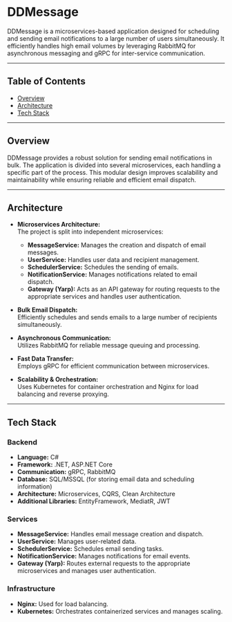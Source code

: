 # DDMessage

DDMessage is a microservices-based application designed for scheduling and sending email notifications to a large number of users simultaneously. It efficiently handles high email volumes by leveraging RabbitMQ for asynchronous messaging and gRPC for inter-service communication.

---

## Table of Contents

- [Overview](#overview)
- [Architecture](#architecture)
- [Tech Stack](#tech-stack)

---

## Overview

DDMessage provides a robust solution for sending email notifications in bulk. The application is divided into several microservices, each handling a specific part of the process. This modular design improves scalability and maintainability while ensuring reliable and efficient email dispatch.

---

## Architecture

- **Microservices Architecture:**  
  The project is split into independent microservices:
  - **MessageService:** Manages the creation and dispatch of email messages.
  - **UserService:** Handles user data and recipient management.
  - **SchedulerService:** Schedules the sending of emails.
  - **NotificationService:** Manages notifications related to email dispatch.
  - **Gateway (Yarp):** Acts as an API gateway for routing requests to the appropriate services and handles user authentication.
  
- **Bulk Email Dispatch:**  
  Efficiently schedules and sends emails to a large number of recipients simultaneously.

- **Asynchronous Communication:**  
  Utilizes RabbitMQ for reliable message queuing and processing.

- **Fast Data Transfer:**  
  Employs gRPC for efficient communication between microservices.

- **Scalability & Orchestration:**  
  Uses Kubernetes for container orchestration and Nginx for load balancing and reverse proxying.

---

## Tech Stack

### Backend
- **Language:** C#
- **Framework:** .NET, ASP.NET Core
- **Communication:** gRPC, RabbitMQ
- **Database:** SQL/MSSQL (for storing email data and scheduling information)
- **Architecture:** Microservices, CQRS, Clean Architecture
- **Additional Libraries:** EntityFramework, MediatR, JWT

### Services
- **MessageService:** Handles email message creation and dispatch.
- **UserService:** Manages user-related data.
- **SchedulerService:** Schedules email sending tasks.
- **NotificationService:** Manages notifications for email events.
- **Gateway (Yarp):** Routes external requests to the appropriate microservices and manages user authentication.

### Infrastructure
- **Nginx:** Used for load balancing.
- **Kubernetes:** Orchestrates containerized services and manages scaling.
